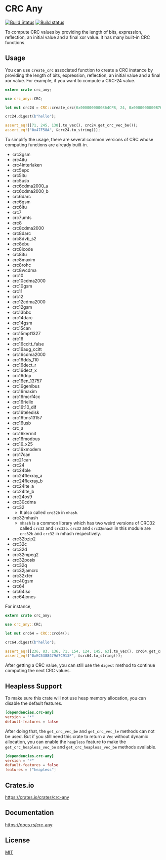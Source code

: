 CRC Any
====================

[![Build Status](https://travis-ci.org/magiclen/crc-any.svg?branch=master)](https://travis-ci.org/magiclen/crc-any)
[![Build status](https://ci.appveyor.com/api/projects/status/pnjmg58he731e8o1/branch/master?svg=true)](https://ci.appveyor.com/project/magiclen/crc-any/branch/master)

To compute CRC values by providing the length of bits, expression, reflection, an initial value and a final xor value. It has many built-in CRC functions.

## Usage

You can use `create_crc` associated function to create a CRC instance by providing the length of bits, expression, reflection, an initial value and a final xor value. For example, if you want to compute a CRC-24 value.

```rust
extern crate crc_any;

use crc_any::CRC;

let mut crc24 = CRC::create_crc(0x0000000000864CFB, 24, 0x0000000000B704CE, 0x0000000000000000, false);

crc24.digest(b"hello");

assert_eq!([71, 245, 138].to_vec(), crc24.get_crc_vec_be());
assert_eq!("0x47F58A", &crc24.to_string());
```

To simplify the usage, there are several common versions of CRC whose computing functions are already built-in.

 * crc3gsm
 * crc4itu
 * crc4interlaken
 * crc5epc
 * crc5itu
 * crc5usb
 * crc6cdma2000_a
 * crc6cdma2000_b
 * crc6darc
 * crc6gsm
 * crc6itu
 * crc7
 * crc7umts
 * crc8
 * crc8cdma2000
 * crc8darc
 * crc8dvb_s2
 * crc8ebu
 * crc8icode
 * crc8itu
 * crc8maxim
 * crc8rohc
 * crc8wcdma
 * crc10
 * crc10cdma2000
 * crc10gsm
 * crc11
 * crc12
 * crc12cdma2000
 * crc12gsm
 * crc13bbc
 * crc14darc
 * crc14gsm
 * crc15can
 * crc15mpt1327
 * crc16
 * crc16ccitt_false
 * crc16aug_ccitt
 * crc16cdma2000
 * crc16dds_110
 * crc16dect_r
 * crc16dect_x
 * crc16dnp
 * crc16en_13757
 * crc16genibus
 * crc16maxim
 * crc16mcrf4cc
 * crc16riello
 * crc16t10_dif
 * crc16teledisk
 * crc16tms13157
 * crc16usb
 * crc_a
 * crc16kermit
 * crc16modbus
 * crc16_x25
 * crc16xmodem
 * crc17can
 * crc21can
 * crc24
 * crc24ble
 * crc24flexray_a
 * crc24flexray_b
 * crc24lte_a
 * crc24lte_b
 * crc24os9
 * crc30cdma
 * crc32
   * It also called `crc32b` in `mhash`.
 * crc32mhash
   * `mhash` is a common library which has two weird versions of CRC32 called `crc32` and `crc32b`. `crc32` and `crc32mhash` in this module are `crc32b` and `crc32` in mhash respectively.
 * crc32bzip2
 * crc32c
 * crc32d
 * crc32mpeg2
 * crc32posix
 * crc32q
 * crc32jamcrc
 * crc32xfer
 * crc40gsm
 * crc64
 * crc64iso
 * crc64jones

For instance,

```rust
extern crate crc_any;

use crc_any::CRC;

let mut crc64 = CRC::crc64();

crc64.digest(b"hello");

assert_eq!([236, 83, 136, 71, 154, 124, 145, 63].to_vec(), crc64.get_crc_vec_be());
assert_eq!("0xEC5388479A7C913F", &crc64.to_string());
```

After getting a CRC value, you can still use the `digest` method to continue computing the next CRC values.

## Heapless Support

To make sure this crate will not use heap memory allocation, you can disable the default features.

```toml
[dependencies.crc-any]
version = "*"
default-features = false
```

After doing that, the `get_crc_vec_be` and `get_crc_vec_le` methods can not be used. But if you still need this crate to return a `Vec` without dynamic allocation, you can enable the `heapless` feature to make the `get_crc_heapless_vec_be` and `get_crc_heapless_vec_be` methods available.

```toml
[dependencies.crc-any]
version = "*"
default-features = false
features = ["heapless"]
```

## Crates.io

https://crates.io/crates/crc-any

## Documentation

https://docs.rs/crc-any

## License

[MIT](LICENSE)
